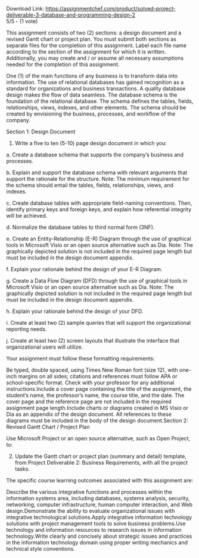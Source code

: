 Download Link: https://assignmentchef.com/product/solved-project-deliverable-3-database-and-programming-design-2
<br>
5/5 - (1 vote)

This assignment consists of two (2) sections: a design document and a revised Gantt chart or project plan. You must submit both sections as separate files for the completion of this assignment. Label each file name according to the section of the assignment for which it is written. Additionally, you may create and / or assume all necessary assumptions needed for the completion of this assignment.

One (1) of the main functions of any business is to transform data into information. The use of relational databases has gained recognition as a standard for organizations and business transactions. A quality database design makes the flow of data seamless. The database schema is the foundation of the relational database. The schema defines the tables, fields, relationships, views, indexes, and other elements. The schema should be created by envisioning the business, processes, and workflow of the company.

Section 1: Design Document

1. Write a five to ten (5-10) page design document in which you:

a. Create a database schema that supports the company’s business and processes.

b. Explain and support the database schema with relevant arguments that support the rationale for the structure. Note: The minimum requirement for the schema should entail the tables, fields, relationships, views, and indexes.

c. Create database tables with appropriate field-naming conventions. Then, identify primary keys and foreign keys, and explain how referential integrity will be achieved.

d. Normalize the database tables to third normal form (3NF).

e. Create an Entity-Relationship (E-R) Diagram through the use of graphical tools in Microsoft Visio or an open source alternative such as Dia. Note: The graphically depicted solution is not included in the required page length but must be included in the design document appendix.

f. Explain your rationale behind the design of your E-R Diagram.

g. Create a Data Flow Diagram (DFD) through the use of graphical tools in Microsoft Visio or an open source alternative such as Dia. Note: The graphically depicted solution is not included in the required page length but must be included in the design document appendix.

h. Explain your rationale behind the design of your DFD.

i. Create at least two (2) sample queries that will support the organizational reporting needs.

j. Create at least two (2) screen layouts that illustrate the interface that organizational users will utilize.

Your assignment must follow these formatting requirements:

Be typed, double spaced, using Times New Roman font (size 12), with one-inch margins on all sides; citations and references must follow APA or school-specific format. Check with your professor for any additional instructions.Include a cover page containing the title of the assignment, the student’s name, the professor’s name, the course title, and the date. The cover page and the reference page are not included in the required assignment page length.Include charts or diagrams created in MS Visio or Dia as an appendix of the design document. All references to these diagrams must be included in the body of the design document.Section 2: Revised Gantt Chart / Project Plan

Use Microsoft Project or an open source alternative, such as Open Project, to:

2. Update the Gantt chart or project plan (summary and detail) template, from Project Deliverable 2: Business Requirements, with all the project tasks.

The specific course learning outcomes associated with this assignment are:

Describe the various integrative functions and processes within the information systems area, including databases, systems analysis, security, networking, computer infrastructure, human computer interaction, and Web design.Demonstrate the ability to evaluate organizational issues with integrative technological solutions.Apply integrative information technology solutions with project management tools to solve business problems.Use technology and information resources to research issues in information technology.Write clearly and concisely about strategic issues and practices in the information technology domain using proper writing mechanics and technical style conventions.